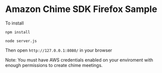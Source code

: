 # Amazon Chime SDK Firefox Sample

To install

```
npm install

node server.js
```

Then open  `http://127.0.0.1:8080/` in your browser


Note: You must have AWS credentials enabled on your enviroment with enough permissions to create chime meetings.
